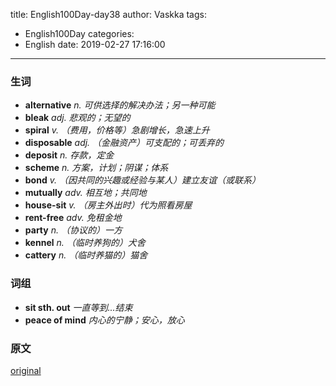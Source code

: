title: English100Day-day38
author: Vaskka
tags:
  - English100Day
categories:
  - English
date: 2019-02-27 17:16:00
---
### 生词

+ **alternative** *n. 可供选择的解决办法；另一种可能*
+ **bleak** *adj. 悲观的；无望的*
+ **spiral** *v. （费用，价格等）急剧增长，急速上升*
+ **disposable** *adj. （金融资产）可支配的；可丢弃的*
+ **deposit** *n. 存款，定金*
+ **scheme** *n. 方案，计划；阴谋；体系*
+ **bond** *v. （因共同的兴趣或经验与某人）建立友谊（或联系）*
+ **mutually** *adv. 相互地；共同地*
+ **house-sit** *v. （房主外出时）代为照看房屋*
+ **rent-free** *adv. 免租金地*
+ **party** *n. （协议的）一方*
+ **kennel** *n. （临时养狗的）犬舍*
+ **cattery** *n. （临时养猫的）猫舍*

### 词组

+ **sit sth. out** *一直等到...结束*
+ **peace of mind** *内心的宁静；安心，放心*

### 原文

[original](https://www.theguardian.com/money/2019/feb/17/high-rents-alternative-living-arrangements)